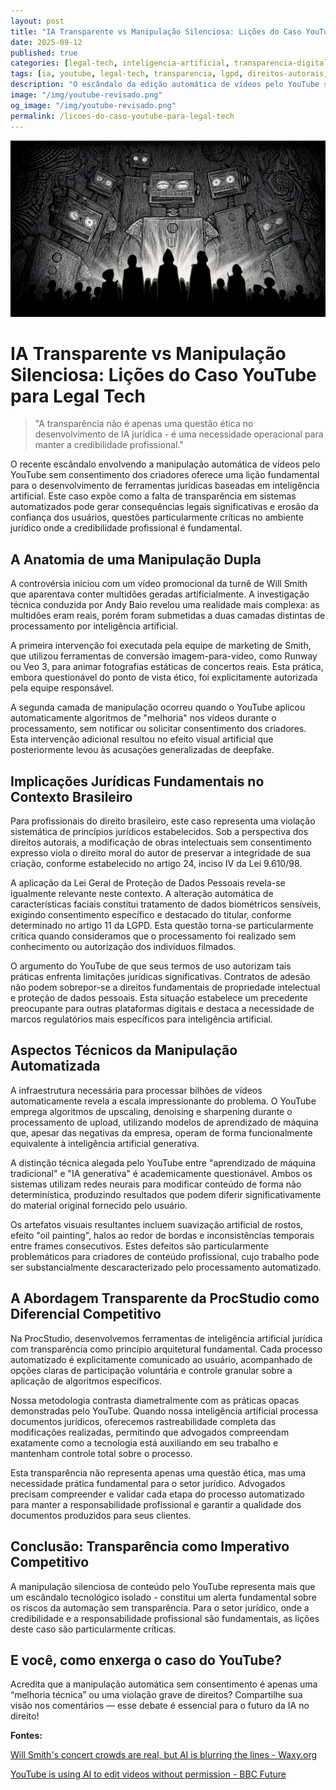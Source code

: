 ```yaml
---
layout: post
title: "IA Transparente vs Manipulação Silenciosa: Lições do Caso YouTube para Legal Tech"
date: 2025-09-12
published: true
categories: [legal-tech, inteligencia-artificial, transparencia-digital]
tags: [ia, youtube, legal-tech, transparencia, lgpd, direitos-autorais, procstudio]
description: "O escândalo da edição automática de vídeos pelo YouTube sem consentimento revela a importância crítica da transparência no desenvolvimento de ferramentas jurídicas baseadas em inteligência artificial."
image: "/img/youtube-revisado.png"
og_image: "/img/youtube-revisado.png"
permalink: /licoes-do-caso-youtube-para-legal-tech
---
```


![IA Transparente vs Manipulação Silenciosa](/img/youtube-revisado.png)

# IA Transparente vs Manipulação Silenciosa: Lições do Caso YouTube para Legal Tech

> "A transparência não é apenas uma questão ética no desenvolvimento de IA jurídica - é uma necessidade operacional para manter a credibilidade profissional."

O recente escândalo envolvendo a manipulação automática de vídeos pelo YouTube sem consentimento dos criadores oferece uma lição fundamental para o desenvolvimento de ferramentas jurídicas baseadas em inteligência artificial. Este caso expõe como a falta de transparência em sistemas automatizados pode gerar consequências legais significativas e erosão da confiança dos usuários, questões particularmente críticas no ambiente jurídico onde a credibilidade profissional é fundamental.

## A Anatomia de uma Manipulação Dupla

A controvérsia iniciou com um vídeo promocional da turnê de Will Smith que aparentava conter multidões geradas artificialmente. A investigação técnica conduzida por Andy Baio revelou uma realidade mais complexa: as multidões eram reais, porém foram submetidas a duas camadas distintas de processamento por inteligência artificial.

A primeira intervenção foi executada pela equipe de marketing de Smith, que utilizou ferramentas de conversão imagem-para-vídeo, como Runway ou Veo 3, para animar fotografias estáticas de concertos reais. Esta prática, embora questionável do ponto de vista ético, foi explicitamente autorizada pela equipe responsável.

A segunda camada de manipulação ocorreu quando o YouTube aplicou automaticamente algoritmos de "melhoria" nos vídeos durante o processamento, sem notificar ou solicitar consentimento dos criadores. Esta intervenção adicional resultou no efeito visual artificial que posteriormente levou às acusações generalizadas de deepfake.

## Implicações Jurídicas Fundamentais no Contexto Brasileiro

Para profissionais do direito brasileiro, este caso representa uma violação sistemática de princípios jurídicos estabelecidos. Sob a perspectiva dos direitos autorais, a modificação de obras intelectuais sem consentimento expresso viola o direito moral do autor de preservar a integridade de sua criação, conforme estabelecido no artigo 24, inciso IV da Lei 9.610/98.

A aplicação da Lei Geral de Proteção de Dados Pessoais revela-se igualmente relevante neste contexto. A alteração automática de características faciais constitui tratamento de dados biométricos sensíveis, exigindo consentimento específico e destacado do titular, conforme determinado no artigo 11 da LGPD. Esta questão torna-se particularmente crítica quando consideramos que o processamento foi realizado sem conhecimento ou autorização dos indivíduos filmados.

O argumento do YouTube de que seus termos de uso autorizam tais práticas enfrenta limitações jurídicas significativas. Contratos de adesão não podem sobrepor-se a direitos fundamentais de propriedade intelectual e proteção de dados pessoais. Esta situação estabelece um precedente preocupante para outras plataformas digitais e destaca a necessidade de marcos regulatórios mais específicos para inteligência artificial.

## Aspectos Técnicos da Manipulação Automatizada

A infraestrutura necessária para processar bilhões de vídeos automaticamente revela a escala impressionante do problema. O YouTube emprega algoritmos de upscaling, denoising e sharpening durante o processamento de upload, utilizando modelos de aprendizado de máquina que, apesar das negativas da empresa, operam de forma funcionalmente equivalente à inteligência artificial generativa.

A distinção técnica alegada pelo YouTube entre "aprendizado de máquina tradicional" e "IA generativa" é academicamente questionável. Ambos os sistemas utilizam redes neurais para modificar conteúdo de forma não determinística, produzindo resultados que podem diferir significativamente do material original fornecido pelo usuário.

Os artefatos visuais resultantes incluem suavização artificial de rostos, efeito "oil painting", halos ao redor de bordas e inconsistências temporais entre frames consecutivos. Estes defeitos são particularmente problemáticos para criadores de conteúdo profissional, cujo trabalho pode ser substancialmente descaracterizado pelo processamento automatizado.

## A Abordagem Transparente da ProcStudio como Diferencial Competitivo

Na ProcStudio, desenvolvemos ferramentas de inteligência artificial jurídica com transparência como princípio arquitetural fundamental. Cada processo automatizado é explicitamente comunicado ao usuário, acompanhado de opções claras de participação voluntária e controle granular sobre a aplicação de algoritmos específicos.

Nossa metodologia contrasta diametralmente com as práticas opacas demonstradas pelo YouTube. Quando nossa inteligência artificial processa documentos jurídicos, oferecemos rastreabilidade completa das modificações realizadas, permitindo que advogados compreendam exatamente como a tecnologia está auxiliando em seu trabalho e mantenham controle total sobre o processo.

Esta transparência não representa apenas uma questão ética, mas uma necessidade prática fundamental para o setor jurídico. Advogados precisam compreender e validar cada etapa do processo automatizado para manter a responsabilidade profissional e garantir a qualidade dos documentos produzidos para seus clientes.

## Conclusão: Transparência como Imperativo Competitivo

A manipulação silenciosa de conteúdo pelo YouTube representa mais que um escândalo tecnológico isolado - constitui um alerta fundamental sobre os riscos da automação sem transparência. Para o setor jurídico, onde a credibilidade e a responsabilidade profissional são fundamentais, as lições deste caso são particularmente críticas.

## E você, como enxerga o caso do YouTube?
Acredita que a manipulação automática sem consentimento é apenas uma “melhoria técnica” ou uma violação grave de direitos?
Compartilhe sua visão nos comentários — esse debate é essencial para o futuro da IA no direito!

**Fontes:**

[Will Smith's concert crowds are real, but AI is blurring the lines - Waxy.org](https://waxy.org/2025/08/will-smiths-concert-crowds-were-real-but-ai-is-blurring-the-lines/)

[YouTube is using AI to edit videos without permission - BBC Future](https://www.bbc.com/future/article/20250822-youtube-is-using-ai-to-edit-videos-without-permission)